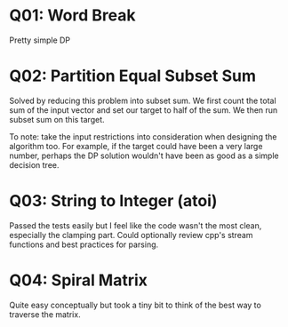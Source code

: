 
# Q01: Word Break

Pretty simple DP

# Q02: Partition Equal Subset Sum

Solved by reducing this problem into subset sum. We first count the total sum
of the input vector and set our target to half of the sum. We then run subset
sum on this target.

To note: take the input restrictions into consideration when designing the
algorithm too. For example, if the target could have been a very large number,
perhaps the DP solution wouldn't have been as good as a simple decision tree.

# Q03: String to Integer (atoi)

Passed the tests easily but I feel like the code wasn't the most clean,
especially the clamping part. Could optionally review cpp's stream functions
and best practices for parsing.

# Q04: Spiral Matrix

Quite easy conceptually but took a tiny bit to think of the best way to
traverse the matrix.
